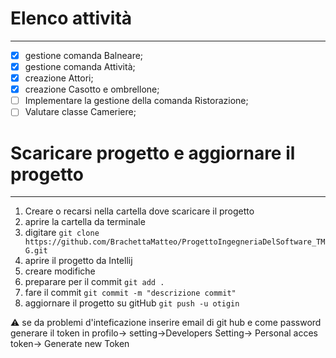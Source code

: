 # Elenco attività

***

- [x] gestione comanda Balneare;
- [x] gestione comanda Attività;
- [x] creazione Attori;
- [X] creazione Casotto e ombrellone;
- [ ] Implementare la gestione della comanda Ristorazione;
- [ ] Valutare classe Cameriere;

# Scaricare progetto e aggiornare il progetto

***

1. Creare o recarsi nella cartella dove scaricare il progetto
2. aprire la cartella da terminale
3. digitare `git clone https://github.com/BrachettaMatteo/ProgettoIngegneriaDelSoftware_TMG.git`
4. aprire il progetto da Intellij
5. creare modifiche
6. preparare per il commit `git add .`
7. fare il commit `git commit -m "descrizione commit" `
8. aggiornare il progetto su gitHub `git push -u otigin`

:warning: se da problemi d'inteficazione inserire email di git hub e come password generare il token in profilo->
setting->Developers Setting-> Personal acces token-> Generate new Token

   
